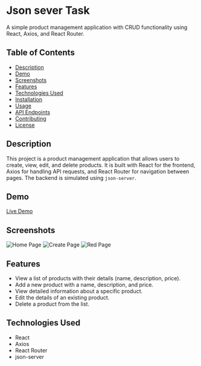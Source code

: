 # Json sever Task

A simple product management application with CRUD functionality using React, Axios, and React Router.

## Table of Contents

- [Description](#description)
- [Demo](#demo)
- [Screenshots](#screenshots)
- [Features](#features)
- [Technologies Used](#technologies-used)
- [Installation](#installation)
- [Usage](#usage)
- [API Endpoints](#api-endpoints)
- [Contributing](#contributing)
- [License](#license)

## Description

This project is a product management application that allows users to create, view, edit, and delete products. It is built with React for the frontend, Axios for handling API requests, and React Router for navigation between pages. The backend is simulated using `json-server`.

## Demo

[Live Demo](https://example.com)

## Screenshots

![Home Page]([/screenshots/home.png](https://ik.imagekit.io/crv83iwkz/110103.png?updatedAt=1690444964459)])
![Create Page]([/screenshots/create.png](https://ik.imagekit.io/crv83iwkz/110133.png?updatedAt=1690444964410))
![Red Page]([/screenshots/Read.png](https://ik.imagekit.io/crv83iwkz/110157.png?updatedAt=1690444964142))

## Features

- View a list of products with their details (name, description, price).
- Add a new product with a name, description, and price.
- View detailed information about a specific product.
- Edit the details of an existing product.
- Delete a product from the list.

## Technologies Used

- React
- Axios
- React Router
- json-server

